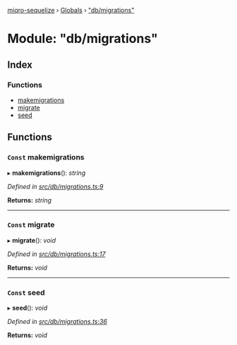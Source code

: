 [miqro-sequelize](../README.md) › [Globals](../globals.md) › ["db/migrations"](_db_migrations_.md)

# Module: "db/migrations"

## Index

### Functions

* [makemigrations](_db_migrations_.md#const-makemigrations)
* [migrate](_db_migrations_.md#const-migrate)
* [seed](_db_migrations_.md#const-seed)

## Functions

### `Const` makemigrations

▸ **makemigrations**(): *string*

*Defined in [src/db/migrations.ts:9](https://github.com/claukers/miqro-sequelize/blob/8846d04/src/db/migrations.ts#L9)*

**Returns:** *string*

___

### `Const` migrate

▸ **migrate**(): *void*

*Defined in [src/db/migrations.ts:17](https://github.com/claukers/miqro-sequelize/blob/8846d04/src/db/migrations.ts#L17)*

**Returns:** *void*

___

### `Const` seed

▸ **seed**(): *void*

*Defined in [src/db/migrations.ts:36](https://github.com/claukers/miqro-sequelize/blob/8846d04/src/db/migrations.ts#L36)*

**Returns:** *void*
